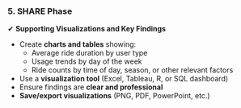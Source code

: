 ### **5. SHARE Phase**

✔ **Supporting Visualizations and Key Findings**

- Create **charts and tables** showing:
    - Average ride duration by user type
    - Usage trends by day of the week
    - Ride counts by time of day, season, or other relevant factors
- Use a **visualization tool** (Excel, Tableau, R, or SQL dashboard)
- Ensure findings are **clear and professional**
- **Save/export visualizations** (PNG, PDF, PowerPoint, etc.)